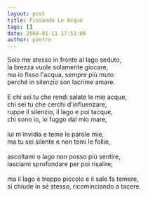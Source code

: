```yaml
---
layout: post
title: Fissando Le Acque
tags: []
date: 2009-01-11 17:53:00
author: pietro
---
```

Solo me stesso in fronte al lago seduto,<br/>la brezza vuole solamente giocare,<br/>ma io fisso l'acqua, sempre più muto<br/>perché in silenzio son lacrime amare.<br/><br/>E chi sei tu che rendi salate le mie acque,<br/>chi sei tu che cerchi d'influenzare,<br/>ruppe il silenzio, il lago e poi tacque,<br/>chi sono io, io fuggo dal mio mare,<br/><br/>lui m'invidia e teme le parole mie,<br/>ma tu sei silente e non temi le follie,<br/><br/>ascoltami o lago non posso più sentire,<br/>lasciami sprofondare per poi risalire;<br/><br/>ma il lago è troppo piccolo e il sale fa temere,<br/>si chiude in sé stesso, ricominciando a tacere.
